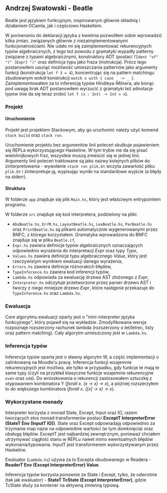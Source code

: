 ## Andrzej Swatowski - Beatle

Beatle jest językiem funkcyjnym, inspirowanym głównie składnią i działaniem OCamla, jak i częściowo Haskellem.

W porównaniu do deklaracji języka z kwietnia pozwoliłem sobie wprowadzić kilka zmian, związanych głównie z niezaimplementowanymi funkcjonalnościami. Nie udało mi się zaimplementować rekurencyjnych typów algebraicznych, z tego też powodu z gramatyki wypadły patterny związane z typami algebraicznymi, konstruktory ADT (postaci `TIdent "of" "(" [Expr] ")"` oraz definicja typu jako fraza (instrukcja). Prócz tego postanowiłem usunąć możliwość umieszczania patternów jako argumenty funkcji (konstrukcja `let f 3 = 4`), koncentrując się na pattern matchingu zbudowanym wokół konstrukcji `match x with { case _ -> _ }`. Zaimplementowałem za to inferencję typów Hindleya-Milnera, ale biorąc pod uwagę brak ADT postanowiłem wyrzucić z gramatyki też adnotacje typów (nie da się teraz zrobić `let f (x : Int) -> Int = x`).

### Projekt
#### Uruchomienie
Projekt jest projektem Stackowym, aby go uruchomić należy użyć komend `stack build` oraz `stack run`.

Uruchomienie projektu bez argumentów linii poleceń skutkuje pojawieniem się REPLa wykorzystującego Haskeline. W tym trybie nie da się pisać wielolinijkowych fraz, wszystkie muszą zmieścić się w jednej linii.
Argumenty linii poleceń traktowane są jako nazwy kolejnych plików do zinterpretowania - wywołanie `stack run plik.bt` wczyta zawartość pliku `plik.bt` i zinterpretuje ją, wypisując wyniki na standardowe wyjście (a błędy na stderr).

#### Struktura 
W folderze `app` znajduje się plik `Main.hs`, który jest właściwym entrypointem programu.

W folderze `src` znajduje się kod interpretera, podzielony na pliki:
 - `AbsBeatle.hs`, `ErrM.hs`, `LayoutBeatle.hs`, `LexBeatle.hs`, `ParBeatle.hs` oraz `PrintBeatle.hs` są plikami automatycznie wygenerowanymi przez BNFC, z którego korzystałem. Gramatyka wprowadzona do BNFC znajduje się w pliku `Beatle.cf`,
 - `Expr.hs` zawiera definicje typów algebraicznych oznaczających odpowiednio wyrażenia do interpretacji *Expr* oraz typy *Type*,
 - `Values.hs` zawiera definicje typu algebraicznego *Value*, który jest rzeczywistym wynikiem ewaluacji danego wyrażenia,
 - `Errors.hs` zawiera definicje różnorakich błędów,
 - `TypeInference.hs` zawiera kod inferencji typów,
 - `Lambda.hs` odpowiada za ewaluację drzewa AST złożonego z *Expr*,
 - `Interpreter.hs` odczytuje przetworzone przez parser drzewo AST i tworzy z niego mniejsze drzewo *Expr*, które następnie przekazuje do `TypeInference.hs` oraz `Lambda.hs`.

### Ewaluacja
Core algorytmu ewaluacji oparty jest o "mini-interpreter języka funkcyjnego", który pojawił się na wykładzie. Zmodyfikowana wersja rozpoznaje rozszerzony rachunek lambda (rozszerzony o let/letrec, listy oraz pattern matching). Cały algorytm umieszczony jest w `Lambda.hs`.

### Inferencja typów
Inferencja typów oparta jest o sławny algorytm W, a część implementacji o zalinkowaną na Moodle'u pracę.
Inferencja funkcji wzajemnie rekurencyjnych jest możliwa, ale tylko w przypadku, gdy funkcje te mają te same typy (czyli na przykład klasyczne funkcje wzajemnie rekurencyjne `even` oraz `odd`). Do wnioskowania o rekurencji zastosowałem sztuczkę z otypowaniem kombinatora Y (*forall x. (x -> x) -> x*), a później rozszerzyłem to do większego kombinatora (*forall x. ([x] -> x) -> x*).

### Wykorzystane monady
Interpreter korzysta z monad State, Except, Input oraz IO, razem tworzących stos monad transformerów postaci **ExceptT  InterpreterError (StateT  Env (InputT  IO))**. State oraz Except odpowiadają odpowiednio za trzymanie map nazw na odpowiednie wartości (w tym domknięcia) oraz obsługę błędów.
ExceptT jest najbardziej zewnętrznym, ponieważ chciałem utrzymywać ciągłość stanu w REPLu nawet mimo ewentualnych błędów wykonania/typowania.
InputT jest transformerem wykorzystywanym przez Haskeline.

Ewaluator (`Lambda.hs`) używa za to Excepta obudowanego w Readera - **ReaderT  Env (Except  InterpreterError) Value**.

Inferencja typów korzysta ponownie ze State i Except, tylko, że odwrotnie (tak jak ewaluator) - **StateT  TcState (Except  InterpreterError)**, gdzie TcState służy za kontener na aktywną zmienną typową.
